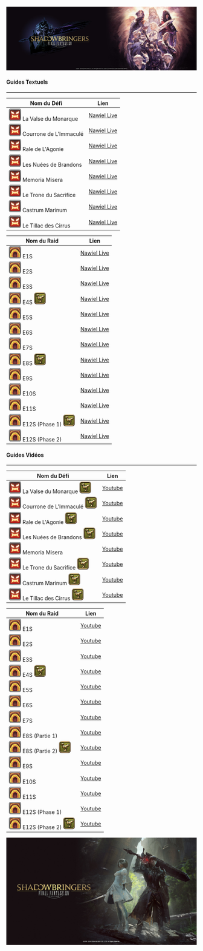 ![ShB Logo](img/Shadowbringers_Logo.png)

#### Guides Textuels
---

| Nom du Défi                                    | Lien                                                         |
| ---------------------------------------------- | ------------------------------------------------------------ |
| ![trial](img/trial.png) La Valse du Monarque   | [Nawiel Live](https://nawiel.live/la-valse-du-monarque-titania-ex/) |
| ![trial](img/trial.png) Courrone de L'Immaculé | [Nawiel Live](https://nawiel.live/la-couronne-de-limmacule-innocence-ex/) |
| ![trial](img/trial.png) Rale de L'Agonie       | [Nawiel Live](https://nawiel.live/le-rale-de-lagonie-extreme/) |
| ![trial](img/trial.png) Les Nuées de Brandons  | [Nawiel Live](https://nawiel.live/les-nuees-de-brandons-arme-rubis-extreme/) |
| ![trial](img/trial.png) Memoria Misera         | [Nawiel Live](https://nawiel.live/memoria-misera-varis-extreme/) |
| ![trial](img/trial.png) Le Trone du Sacrifice  | [Nawiel Live](https://nawiel.live/le-trone-du-sacrifice-guerrier-de-la-lumiere-ex/) |
| ![trial](img/trial.png) Castrum Marinum        | [Nawiel Live](https://nawiel.live/castrum-marinum-arme-emeraude-ex/) |
| ![trial](img/trial.png) Le Tillac des Cirrus   | [Nawiel Live](https://nawiel.live/le-tillac-des-cirrus-sadique/) |

| Nom du Raid                                                  | Lien                                                         |
| ------------------------------------------------------------ | ------------------------------------------------------------ |
| ![raid](img/raid.png) E1S                                    | [Nawiel Live](https://nawiel.live/es1-leveil-deden-resurrection-sadique/) |
| ![raid](img/raid.png) E2S                                    | [Nawiel Live](https://nawiel.live/es2-leveil-deden-descente-sadique/) |
| ![raid](img/raid.png) E3S                                    | [Nawiel Live](https://nawiel.live/es3-leveil-deden-deluge-sadique/) |
| ![raid](img/raid.png) E4S ![mount](img/mount.png)            | [Nawiel Live](https://nawiel.live/es4-leveil-deden-inhumation-sadique/) |
| ![raid](img/raid.png) E5S                                    | [Nawiel Live](https://nawiel.live/les-accords-deden-fulmination-sadique/) |
| ![raid](img/raid.png) E6S                                    | [Nawiel Live](https://nawiel.live/les-accords-deden-fureur-sadique/) |
| ![raid](img/raid.png) E7S                                    | [Nawiel Live](https://nawiel.live/les-accords-deden-iconoclasme-sadique/) |
| ![raid](img/raid.png) E8S ![mount](img/mount.png)            | [Nawiel Live](https://nawiel.live/les-accords-deden-eclat-sadique/) |
| ![raid](img/raid.png) E9S                                    | [Nawiel Live](https://nawiel.live/la-promesse-deden-nuee-sadique/) |
| ![raid](img/raid.png) E10S                                   | [Nawiel Live](https://nawiel.live/la-promesse-deden-litanie-sadique/) |
| ![raid](img/raid.png) E11S                                   | [Nawiel Live](https://nawiel.live/la-promesse-deden-anamorphose-sadique/) |
| ![raid](img/raid.png) E12S (Phase 1) ![mount](img/mount.png) | [Nawiel Live](https://nawiel.live/la-promesse-deden-eternite-sadique/) |
| ![raid](img/raid.png) E12S (Phase 2)                         | [Nawiel Live](https://nawiel.live/la-promesse-deden-eternite-sadique-partie-2/) |


#### Guides Vidéos
---

| Nom du Défi                                                  | Lien |
| ------------------------------------------------------------ | ---- |
| ![trial](img/trial.png) La Valse du Monarque ![mount](img/mount.png)   | [Youtube](https://youtu.be/yIE574c39Wo?si=C9UZImGzuGJk_5de)      |
| ![trial](img/trial.png) Courrone de L'Immaculé ![mount](img/mount.png) | [Youtube](https://youtu.be/wHD1JlxyIks?si=LpbeZzLkn0NGIwzk)      |
| ![trial](img/trial.png) Rale de L'Agonie ![mount](img/mount.png)       | [Youtube](https://youtu.be/oB2Q28Os5FI?si=8GmNOJACForuLMYz)      |
| ![trial](img/trial.png) Les Nuées de Brandons ![mount](img/mount.png)  | [Youtube](https://youtu.be/5nDXQoHkzdI?si=rayxFJA0fVs3Nbgt)      |
| ![trial](img/trial.png) Memoria Misera                                 | [Youtube](https://youtu.be/eDZHZVTqIZY?si=lSEg0Ts3QRWwKq-t)      |
| ![trial](img/trial.png) Le Trone du Sacrifice ![mount](img/mount.png)  | [Youtube](https://youtu.be/Pf283Lq6uDo?si=ckashQsUziUZt_Jl)      |
| ![trial](img/trial.png) Castrum Marinum ![mount](img/mount.png)        | [Youtube](https://youtu.be/XC7x8BRWqXQ?si=J0QG_nDy4ptxOOm_)      |
| ![trial](img/trial.png) Le Tillac des Cirrus ![mount](img/mount.png)   | [Youtube](https://youtu.be/HbxdB8pjuB4?si=cScTGIz8kOoiyQ_E)      |

| Nom du Raid                                                  | Lien |
| ------------------------------------------------------------ | ---- |
| ![raid](img/raid.png) E1S                                    | [Youtube](https://youtu.be/0d6IDyJQzsI?si=th9T5yJfTN3xEUvJ)      |
| ![raid](img/raid.png) E2S                                    | [Youtube](https://youtu.be/9VWWmZaRxcA?si=HH5ViB5H5LLBGetT)      |
| ![raid](img/raid.png) E3S                                    | [Youtube](https://youtu.be/aLrzwwqb5xQ?si=SBBmMfCk_uBGfTuN)      |
| ![raid](img/raid.png) E4S ![mount](img/mount.png)            | [Youtube](https://youtu.be/LQjXMee0XxQ?si=CbF1O73I5o2a1kxX)      |
| ![raid](img/raid.png) E5S                                    | [Youtube](https://youtu.be/Oxxn3-DUSAE?si=adYAU1gCFs3ZtmAZ)      |
| ![raid](img/raid.png) E6S                                    | [Youtube](https://youtu.be/8u6N-VrRV6k?si=NZH8Se6PRh-OZhhL)      |
| ![raid](img/raid.png) E7S                                    | [Youtube](https://youtu.be/VyL7sSs0Si0?si=xdHm6XAhD9IMxYeJ)      |
| ![raid](img/raid.png) E8S (Partie 1)                         | [Youtube](https://youtu.be/tS6Ohs6px3g?si=o6isHdGIwlCyLCAP)      |
| ![raid](img/raid.png) E8S (Partie 2) ![mount](img/mount.png) | [Youtube](https://youtu.be/CTi5H1ou1V8?si=RpvLpJkFgfs91AOb)      |
| ![raid](img/raid.png) E9S                                    | [Youtube](https://youtu.be/7N2QxCyX80U?si=tgAnL0nUc-kO4Ust)      |
| ![raid](img/raid.png) E10S                                   | [Youtube](https://youtu.be/_Y2Oo3kzkhU?si=osyBcY3kz9SMuF06)      |
| ![raid](img/raid.png) E11S                                   | [Youtube](https://youtu.be/PbqE5q09HSo?si=Nag4hu1DT8f8XFHT)      |
| ![raid](img/raid.png) E12S (Phase 1)                         | [Youtube](https://youtu.be/aUMiv-tIZ0c?si=m309tGudmb1Pkcur)      |
| ![raid](img/raid.png) E12S (Phase 2) ![mount](img/mount.png) | [Youtube](https://youtu.be/VAZikrHLpsw?si=Cs1yQMCw7awnIw_m)      |

![SHB Footer](img/SHB_footer.jpg)